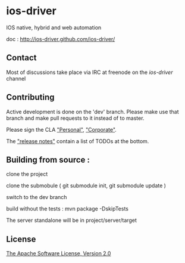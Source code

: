 ios-driver
==========


IOS native, hybrid and web automation

doc : http://ios-driver.github.com/ios-driver/


Contact
------------
Most of discussions take place via IRC at freenode on the *ios-driver* channel


Contributing
------------

Active development is done on the 'dev' branch. Please make use that branch and make pull requests to it instead of to master.

Please sign the CLA ["Personal"](https://docs.google.com/forms/d/1Bt0oyAX33lmEKRktPTZEDzpnSHsDd_cztwNPaKUxqD0/viewform), ["Corporate"](https://docs.google.com/forms/d/1btYM6nwpnSZFg_y6_O3Bg9EeqGBcvgfLCgp5SyBEZgw/viewform).

The ["release notes"](https://github.com/ios-driver/ios-driver/blob/master/release.notes) contain a list of TODOs at the bottom.

Building from source :
-----------------------

clone the project

clone the submobule ( git submodule init, git submodule update )

switch to the dev branch

build without the tests : mvn package -DskipTests

The server standalone will be in project/server/target


  
License
-----------
[The Apache Software License, Version 2.0](http://www.apache.org/licenses/LICENSE-2.0)
